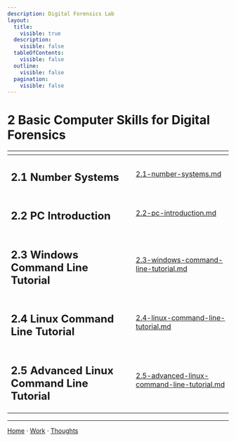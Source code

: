 ```yaml
---
description: Digital Forensics Lab
layout:
  title:
    visible: true
  description:
    visible: false
  tableOfContents:
    visible: false
  outline:
    visible: false
  pagination:
    visible: false
---
```


# 2 Basic Computer Skills for Digital Forensics

<table data-view="cards" data-full-width="false"><thead><tr><th></th><th data-hidden data-card-target data-type="content-ref"></th></tr></thead><tbody><tr><td><h2>2.1 Number Systems</h2></td><td><a href="2.1-number-systems.md">2.1-number-systems.md</a></td></tr><tr><td><h2>2.2 PC Introduction</h2></td><td><a href="2.2-pc-introduction.md">2.2-pc-introduction.md</a></td></tr><tr><td><h2>2.3 Windows Command Line Tutorial</h2></td><td><a href="2.3-windows-command-line-tutorial.md">2.3-windows-command-line-tutorial.md</a></td></tr><tr><td><h2>2.4 Linux Command Line Tutorial</h2></td><td><a href="2.4-linux-command-line-tutorial.md">2.4-linux-command-line-tutorial.md</a></td></tr><tr><td><h2>2.5 Advanced Linux Command Line Tutorial</h2></td><td><a href="2.5-advanced-linux-command-line-tutorial.md">2.5-advanced-linux-command-line-tutorial.md</a></td></tr></tbody></table>

***

[Home](https://sophiecchen.gitbook.io/sophie-chen) ⋅ [Work](https://sophiecchen.gitbook.io/sophie-chen/work) ⋅ [Thoughts](https://sophiecchen.gitbook.io/sophie-chen/thoughts)